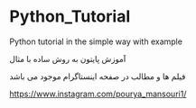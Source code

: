# Python_Tutorial
Python tutorial in the simple way with example

 آموزش پایتون به روش ساده با مثال

فیلم ها و مطالب در صفحه اینستاگرام موجود می باشد

https://www.instagram.com/pourya_mansouri1/
